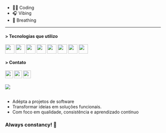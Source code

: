 - 👩‍💻 Coding
- 🎧 Vibing
- 🍃 Breathing

<hr>

#### > Tecnologias que utilizo
<div>  
   <img align="center" height="30" width="30"  src="https://cdn.jsdelivr.net/gh/devicons/devicon@latest/icons/typescript/typescript-original.svg" />       
   <img align="center" height="30" width="30"  src="https://cdn.jsdelivr.net/gh/devicons/devicon@latest/icons/javascript/javascript-original.svg" />
   <img align="center" height="30" width="30" src="https://cdn.jsdelivr.net/gh/devicons/devicon@latest/icons/nodejs/nodejs-original.svg" />
   <img align="center" height="30" width="30" src="https://cdn.jsdelivr.net/gh/devicons/devicon@latest/icons/react/react-original.svg" />
   <img align="center" height="30" width="30" src="https://cdn.jsdelivr.net/gh/devicons/devicon@latest/icons/nextjs/nextjs-original.svg" />
   <img align="center" height="30" width="30" src="https://cdn.jsdelivr.net/gh/devicons/devicon@latest/icons/tailwindcss/tailwindcss-original.svg" />
   <img align="center" height="30" width="30" src="https://cdn.jsdelivr.net/gh/devicons/devicon@latest/icons/postman/postman-original.svg" />
   <img align="center" height="30" width="30" src="https://cdn.jsdelivr.net/gh/devicons/devicon@latest/icons/vitest/vitest-original.svg" />                      
</div>


#### > Contato

<div>
   <a href="https://www.linkedin.com/in/aritana-pianco/" target="_blank" ><img  height="25" src="https://img.shields.io/badge/LinkedIn-0077B5?style=for-the-badge&logo=linkedin&logoColor=white" ></a>
   <a href="https://www.instagram.com/_aripianco/" target="_blank" ><img height="25" src="https://img.shields.io/badge/-Instagram-%23E4405F?style=for-the-badge&logo=instagram&logoColor=white" ></a> 
   <a href="mailto:aritanapianco10@gmail.com" target="_blank"><img height="25" src="https://img.shields.io/badge/-Gmail-%23333?style=for-the-badge&logo=gmail&logoColor=white" ></a>
</div>

<br>

<div>
<img align="center" src="https://github-readme-stats.vercel.app/api/top-langs/?username=AritanaPianco&layout=donut&langs_count=8&theme=tokyonight"/>
</div>

<br>

- Adépta a projetos de software
- Transformar ideias em soluções funcionais.
- Com foco em qualidade, consistência e aprendizado contínuo

### Always constancy! 🧠
